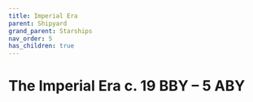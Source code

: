 ```yaml
---
title: Imperial Era
parent: Shipyard
grand_parent: Starships
nav_order: 5
has_children: true
---
```


# The Imperial Era c. 19 BBY – 5 ABY